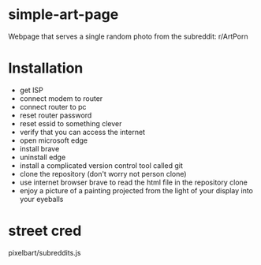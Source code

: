 # simple-art-page
Webpage that serves a single random photo from the subreddit: r/ArtPorn

# Installation
* get ISP
* connect modem to router
* connect router to pc
* reset router password
* reset essid to something clever
* verify that you can access the internet
* open microsoft edge
* install brave
* uninstall edge
* install a complicated version control tool called git
* clone the repository (don't worry not person clone)
* use internet browser brave to read the html file in the repository clone
* enjoy a picture of a painting projected from the light of your display into your eyeballs

# street cred
pixelbart/subreddits.js
